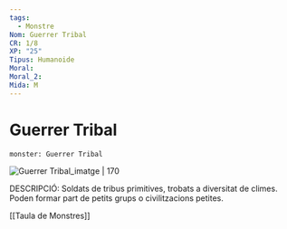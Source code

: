 ```yaml
---
tags:
  - Monstre
Nom: Guerrer Tribal
CR: 1/8
XP: "25"
Tipus: Humanoide
Moral: 
Moral_2: 
Mida: M
---
```

# Guerrer Tribal

```statblock
monster: Guerrer Tribal
```

![Guerrer Tribal_imatge | 170](https://i.pinimg.com/564x/62/ff/55/62ff5577df4415eaf9189378e6f4f908.jpg)

DESCRIPCIÓ: 
Soldats de tribus primitives, trobats a diversitat de climes. Poden formar part de petits grups o civilitzacions petites.

[[Taula de Monstres]]